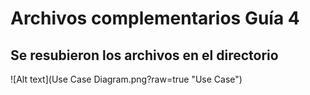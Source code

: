 # Archivos complementarios Guía 4
## Se resubieron los archivos en el directorio

![Alt text](Use Case Diagram.png?raw=true "Use Case")
